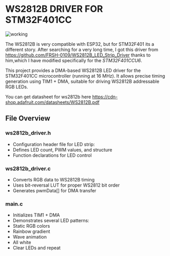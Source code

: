 # WS2812B DRIVER FOR STM32F401CC

![working](https://i0.wp.com/randomnerdtutorials.com/wp-content/uploads/2016/09/GIF3.gif?resize=480%2C270&quality=100&strip=all&ssl=1)

The WS2812B is very compatible with ESP32, but for STM32F401 its a different story. After searching for a very long time, I got this driver from https://github.com/FRSH-0109/WS2812B_LED_Strip_Driver thanks to him,which I have modified specifically for the *STM32F401CCU6*.  

This project provides a DMA-based WS2812B LED driver for the STM32F401CC microcontroller (running at 16 MHz).
It allows precise timing generation using TIM1 + DMA, suitable for driving WS2812B addressable RGB LEDs.

You can get datasheet for ws2812b here  https://cdn-shop.adafruit.com/datasheets/WS2812B.pdf

## File Overview
### ws2812b_driver.h
- Configuration header file for LED strip:
- Defines LED count, PWM values, and structure
- Function declarations for LED control
  
### ws2812b_driver.c
- Converts RGB data to WS2812B timing
- Uses bit-reversal LUT for proper WS2812 bit order
- Generates pwmData[] for DMA transfer

### main.c
- Initializes TIM1 + DMA
- Demonstrates several LED patterns:
- Static RGB colors
- Rainbow gradient
- Wave animation
- All white
- Clear LEDs and repeat
